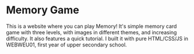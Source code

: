 # Memory Game
This is a website where you can play Memory! It's simple memory card game with three levels, with images in different themes, and increasing difficulty. It also features a quick tutorial. I built it with pure HTML/CSS/JS in WEBWEU01, first year of upper secondary school.
